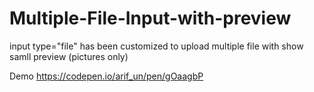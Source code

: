 # Multiple-File-Input-with-preview
input type="file" has been customized to upload multiple file with show samll preview (pictures only)

Demo https://codepen.io/arif_un/pen/gOaagbP
